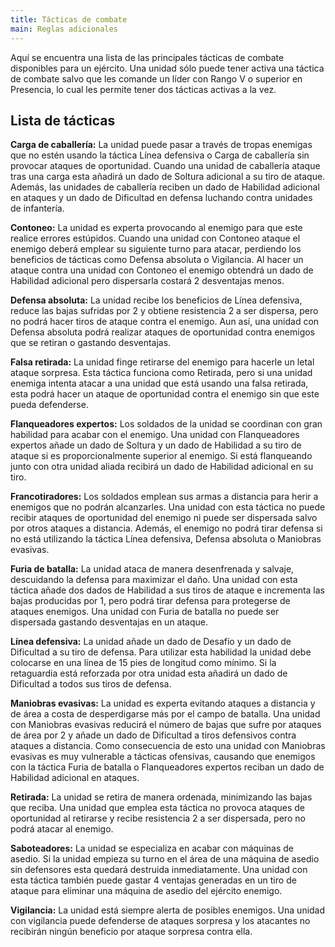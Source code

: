 ```yaml
---
title: Tácticas de combate
main: Reglas adicionales
---
```


Aquí se encuentra una lista de las principales tácticas de combate disponibles para un ejército. Una unidad sólo puede tener activa una táctica de combate salvo que les comande un líder con Rango V o superior en Presencia, lo cual les permite tener dos tácticas activas a la vez.

## Lista de tácticas

**Carga de caballería:** La unidad puede pasar a través de tropas enemigas que no estén usando la táctica Línea defensiva o Carga de caballería sin provocar ataques de oportunidad. Cuando una unidad de caballería ataque tras una carga esta añadirá un dado de Soltura adicional a su tiro de ataque. Además, las unidades de caballería reciben un dado de Habilidad adicional en ataques y un dado de Dificultad en defensa luchando contra unidades de infantería.

**Contoneo:** La unidad es experta provocando al enemigo para que este realice errores estúpidos. Cuando una unidad con Contoneo ataque el enemigo deberá emplear su siguiente turno para atacar, perdiendo los beneficios de tácticas como Defensa absoluta o Vigilancia. Al hacer un ataque contra una unidad con Contoneo el enemigo obtendrá un dado de Habilidad adicional pero dispersarla costará 2 desventajas menos. 

**Defensa absoluta:** La unidad recibe los beneficios de Línea defensiva, reduce las bajas sufridas por 2 y obtiene resistencia 2 a ser dispersa, pero no podrá hacer tiros de ataque contra el enemigo. Aun así, una unidad con Defensa absoluta podrá realizar ataques de oportunidad contra enemigos que se retiran o gastando desventajas.

**Falsa retirada:** La unidad finge retirarse del enemigo para hacerle un letal ataque sorpresa. Esta táctica funciona como Retirada, pero si una unidad enemiga intenta atacar a una unidad que está usando una falsa retirada, esta podrá hacer un ataque de oportunidad contra el enemigo sin que este pueda defenderse. 

**Flanqueadores expertos:** Los soldados de la unidad se coordinan con gran habilidad para acabar con el enemigo. Una unidad con Flanqueadores expertos añade un dado de Soltura y un dado de Habilidad a su tiro de ataque si es proporcionalmente superior al enemigo. Si está flanqueando junto con otra unidad aliada recibirá un dado de Habilidad adicional en su tiro.

**Francotiradores:** Los soldados emplean sus armas a distancia para herir a enemigos que no podrán alcanzarles. Una unidad con esta táctica no puede recibir ataques de oportunidad del enemigo ni puede ser dispersada salvo por otros ataques a distancia. Además, el enemigo no podrá tirar defensa si no está utilizando la táctica Línea defensiva, Defensa absoluta o Maniobras evasivas.

**Furia de batalla:** La unidad ataca de manera desenfrenada y salvaje, descuidando la defensa para maximizar el daño. Una unidad con esta táctica añade dos dados de Habilidad a sus tiros de ataque e incrementa las bajas producidas por 1, pero podrá tirar defensa para protegerse de ataques enemigos. Una unidad con Furia de batalla no puede ser dispersada gastando desventajas en un ataque.

**Línea defensiva:** La unidad añade un dado de Desafío y un dado de Dificultad a su tiro de defensa. Para utilizar esta habilidad la unidad debe colocarse en una línea de 15 pies de longitud como mínimo. Si la retaguardia está reforzada por otra unidad esta añadirá un dado de Dificultad a todos sus tiros de defensa.

**Maniobras evasivas:** La unidad es experta evitando ataques a distancia y de área a costa de desperdigarse más por el campo de batalla. Una unidad con Maniobras evasivas reducirá el número de bajas que sufre por ataques de área por 2 y añade un dado de Dificultad a tiros defensivos contra ataques a distancia. Como consecuencia de esto una unidad con Maniobras evasivas es muy vulnerable a tácticas ofensivas, causando que enemigos con la táctica Furia de batalla o Flanqueadores expertos reciban un dado de Habilidad adicional en ataques.

**Retirada:** La unidad se retira de manera ordenada, minimizando las bajas que reciba. Una unidad que emplea esta táctica no provoca ataques de oportunidad al retirarse y recibe resistencia 2 a ser dispersada, pero no podrá atacar al enemigo.

**Saboteadores:** La unidad se especializa en acabar con máquinas de asedio. Si la unidad empieza su turno en el área de una máquina de asedio sin defensores esta quedará destruida inmediatamente. Una unidad con esta táctica también puede gastar 4 ventajas generadas en un tiro de ataque para eliminar una máquina de asedio del ejército enemigo.

**Vigilancia:** La unidad está siempre alerta de posibles enemigos. Una unidad con vigilancia puede defenderse de ataques sorpresa y los atacantes no recibirán ningún beneficio por ataque sorpresa contra ella. 